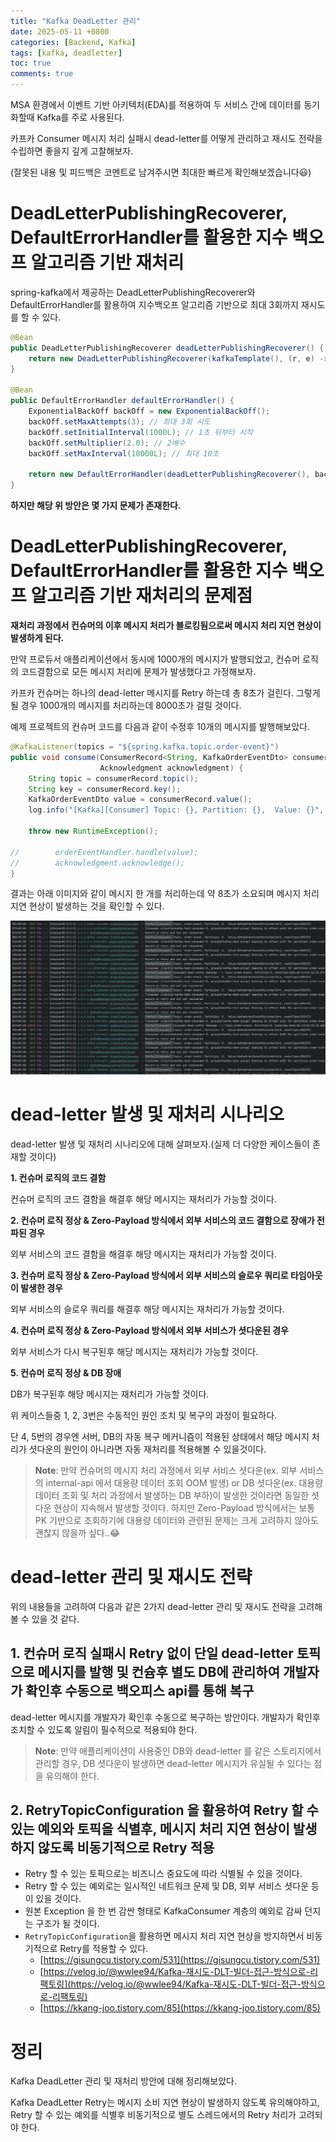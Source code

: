 ```yaml
---
title: "Kafka DeadLetter 관리"
date: 2025-05-11 +0800
categories: [Backend, Kafka]
tags: [kafka, deadletter]
toc: true
comments: true
---
```


MSA 환경에서 이벤트 기반 아키텍처(EDA)를 적용하여 두 서비스 간에 데이터를 동기화할때 Kafka를 주로 사용된다.

카프카 Consumer 메시지 처리 실패시 dead-letter를 어떻게 관리하고 재시도 전략을 수립하면 좋을지 깊게 고찰해보자.


(잘못된 내용 및 피드백은 코멘트로 남겨주시면 최대한 빠르게 확인해보겠습니다😃)

# DeadLetterPublishingRecoverer, DefaultErrorHandler를 활용한 지수 백오프 알고리즘 기반 재처리
spring-kafka에서 제공하는 DeadLetterPublishingRecoverer와 DefaultErrorHandler를 활용하여 지수백오프 알고리즘 기반으로 최대 3회까지 재시도를 할 수 있다.

```java
@Bean
public DeadLetterPublishingRecoverer deadLetterPublishingRecoverer() {
    return new DeadLetterPublishingRecoverer(kafkaTemplate(), (r, e) -> new TopicPartition(deadLetterTopic, 0));
}

@Bean
public DefaultErrorHandler defaultErrorHandler() {
    ExponentialBackOff backOff = new ExponentialBackOff();
    backOff.setMaxAttempts(3); // 최대 3회 시도
    backOff.setInitialInterval(1000L); // 1초 뒤부터 시작
    backOff.setMultiplier(2.0); // 2배수
    backOff.setMaxInterval(10000L); // 최대 10초

    return new DefaultErrorHandler(deadLetterPublishingRecoverer(), backOff);
}
```

**하지만 해당 위 방안은 몇 가지 문제가 존재한다.**

# DeadLetterPublishingRecoverer, DefaultErrorHandler를 활용한 지수 백오프 알고리즘 기반 재처리의 문제점
**재처리 과정에서 컨슈머의 이후 메시지 처리가 블로킹됨으로써 메시지 처리 지연 현상이 발생하게 된다.**

만약 프로듀서 애플리케이션에서 동시에 1000개의 메시지가 발행되었고, 컨슈머 로직의 코드결함으로 모든 메시지 처리에 문제가 발생했다고 가정해보자.

카프카 컨슈머는 하나의 dead-letter 메시지를 Retry 하는데 총 8초가 걸린다. 그렇게 될 경우 1000개의 메시지를 처리하는데 8000초가 걸릴 것이다.

예제 프로젝트의 컨슈머 코드를 다음과 같이 수정후 10개의 메시지를 발행해보았다.

```java
@KafkaListener(topics = "${spring.kafka.topic.order-event}")
public void consume(ConsumerRecord<String, KafkaOrderEventDto> consumerRecord,
                    Acknowledgment acknowledgment) {
    String topic = consumerRecord.topic();
    String key = consumerRecord.key();
    KafkaOrderEventDto value = consumerRecord.value();
    log.info("[Kafka][Consumer] Topic: {}, Partition: {},  Value: {}", topic, consumerRecord.partition(), value);

    throw new RuntimeException();

//        orderEventHandler.handle(value);
//        acknowledgment.acknowledge();
}
```

결과는 아래 이미지와 같이 메시지 한 개를 처리하는데 약 8초가 소요되며 메시지 처리 지연 현상이 발생하는 것을 확인할 수 있다.

![Image](/assets/img/posts/Backend/Kafka/Kafka_DeadLetter_메시지지연_스크린샷.png)

# dead-letter 발생 및 재처리 시나리오
dead-letter 발생 및 재처리 시나리오에 대해 살펴보자.(실제 더 다양한 케이스들이 존재할 것이다) 

**1. 컨슈머 로직의 코드 결함**

컨슈머 로직의 코드 결함을 해결후 해당 메시지는 재처리가 가능할 것이다.

**2. 컨슈머 로직 정상 & Zero-Payload 방식에서 외부 서비스의 코드 결함으로 장애가 전파된 경우**

외부 서비스의 코드 결함을 해결후 해당 메시지는 재처리가 가능할 것이다.

**3. 컨슈머 로직 정상 & Zero-Payload 방식에서 외부 서비스의 슬로우 쿼리로 타임아웃이 발생한 경우**

외부 서비스의 슬로우 쿼리를 해결후 해당 메시지는 재처리가 가능할 것이다.

**4. 컨슈머 로직 정상 & Zero-Payload 방식에서 외부 서비스가 셧다운된 경우**

외부 서비스가 다시 복구된후 해당 메시지는 재처리가 가능할 것이다.

**5. 컨슈머 로직 정상 & DB 장애**

DB가 복구된후 해당 메시지는 재처리가 가능할 것이다.


위 케이스들중 1, 2, 3번은 수동적인 원인 조치 및 복구의 과정이 필요하다.

단 4, 5번의 경우엔 서버, DB의 자동 복구 메커니즘이 적용된 상태에서 해당 메시지 처리가 셧다운의 원인이 아니라면 자동 재처리를 적용해볼 수 있을것이다. 

> **Note**: 만약 컨슈머의 메시지 처리 과정에서 외부 서비스 셧다운(ex. 외부 서비스의 internal-api 에서 대용량 데이터 조회 OOM 발생) or DB 셧다운(ex. 대용량 데이터 조회 및 처리 과정에서 발생하는 DB 부하)이 발생한 것이라면 동일한 셧다운 현상이 지속해서 발생할 것이다. 하지만 Zero-Payload 방식에서는 보통 PK 기반으로 조회하기에 대용량 데이터와 관련된 문제는 크게 고려하지 않아도 괜찮지 않을까 싶다..😂

# dead-letter 관리 및 재시도 전략
위의 내용들을 고려하여 다음과 같은 2가지 dead-letter 관리 및 재시도 전략을 고려해볼 수 있을 것 같다.

## 1. 컨슈머 로직 실패시 Retry 없이 단일 dead-letter 토픽으로 메시지를 발행 및 컨슘후 별도 DB에 관리하여 개발자가 확인후 수동으로 백오피스 api를 통해 복구
dead-letter 메시지를 개발자가 확인후 수동으로 복구하는 방안이다. 개발자가 확인후 조치할 수 있도록 알림이 필수적으로 적용되야 한다.

> **Note**: 만약 애플리케이션이 사용중인 DB와 dead-letter 를 같은 스토리지에서 관리할 경우, DB 셧다운이 발생하면 dead-letter 메시지가 유실될 수 있다는 점을 유의해야 한다.

## 2. RetryTopicConfiguration 을 활용하여 Retry 할 수 있는 예외와 토픽을 식별후, 메시지 처리 지연 현상이 발생하지 않도록 비동기적으로 Retry 적용
- Retry 할 수 있는 토픽으로는 비즈니스 중요도에 따라 식별될 수 있을 것이다.
- Retry 할 수 있는 예외로는 일시적인 네트워크 문제 및 DB, 외부 서비스 셧다운 등이 있을 것이다.
- 원본 Exception 을 한 번 감싼 형태로 KafkaConsumer 계층의 예외로 감싸 던지는 구조가 될 것이다.
- `RetryTopicConfiguration`을 활용하면 메시지 처리 지연 현상을 방지하면서 비동기적으로 Retry를 적용할 수 있다.
  - [https://gisungcu.tistory.com/531](https://gisungcu.tistory.com/531)
  - [https://velog.io/@wwlee94/Kafka-재시도-DLT-빌더-접근-방식으로-리팩토링](https://velog.io/@wwlee94/Kafka-재시도-DLT-빌더-접근-방식으로-리팩토링)
  - [https://kkang-joo.tistory.com/85](https://kkang-joo.tistory.com/85)

# 정리
Kafka DeadLetter 관리 및 재처리 방안에 대해 정리해보았다.

Kafka DeadLetter Retry는 메시지 소비 지연 현상이 발생하지 않도록 유의해야하고, Retry 할 수 있는 예외를 식별후 비동기적으로 별도 스레드에서의 Retry 처리가 고려되야 한다.

